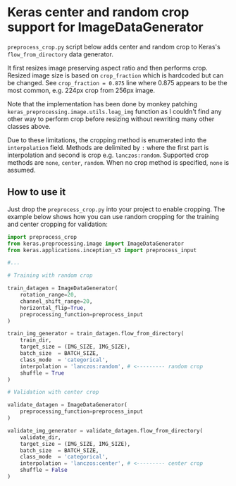 # Keras center and random crop support for ImageDataGenerator

`preprocess_crop.py` script below adds center and random crop to Keras's `flow_from_directory` data generator.

It first resizes image preserving aspect ratio and then performs crop. Resized image size is based on `crop_fraction` which is hardcoded but can be changed. See `crop_fraction = 0.875` line where 0.875 appears to be the most common, e.g. 224px crop from 256px image.

Note that the implementation has been done by monkey patching `keras_preprocessing.image.utils.loag_img` function as I couldn't find any other way to perform crop before resizing without rewriting many other classes above.

Due to these limitations, the cropping method is enumerated into the `interpolation` field. Methods are delimited by `:` where the first part is interpolation and second is crop e.g. `lanczos:random`. Supported crop methods are `none`, `center`, `random`. When no crop method is specified, `none` is assumed.


## How to use it

Just drop the `preprocess_crop.py` into your project to enable cropping. The example below shows how you can use random cropping for the training and center cropping for validation:

```python
import preprocess_crop
from keras.preprocessing.image import ImageDataGenerator
from keras.applications.inception_v3 import preprocess_input

#...

# Training with random crop

train_datagen = ImageDataGenerator(
    rotation_range=20,
    channel_shift_range=20,
    horizontal_flip=True,
    preprocessing_function=preprocess_input
)

train_img_generator = train_datagen.flow_from_directory(
    train_dir,
    target_size = (IMG_SIZE, IMG_SIZE),
    batch_size  = BATCH_SIZE,
    class_mode  = 'categorical',
    interpolation = 'lanczos:random', # <--------- random crop
    shuffle = True
)

# Validation with center crop

validate_datagen = ImageDataGenerator(
    preprocessing_function=preprocess_input
)

validate_img_generator = validate_datagen.flow_from_directory(
    validate_dir,
    target_size = (IMG_SIZE, IMG_SIZE),
    batch_size  = BATCH_SIZE,
    class_mode  = 'categorical',
    interpolation = 'lanczos:center', # <--------- center crop
    shuffle = False
)
```